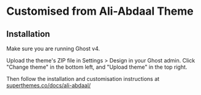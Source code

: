 # Customised from Ali-Abdaal Theme 




## Installation

Make sure you are running Ghost v4.

Upload the theme's ZIP file in Settings > Design in your Ghost admin. Click "Change theme" in the bottom left, and "Upload theme" in the top right.

Then follow the installation and customisation instructions at [superthemes.co/docs/ali-abdaal/](https://superthemes.co/docs/ali-abdaal/)
